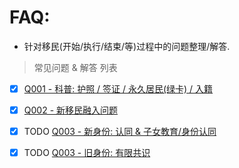 

# FAQ: 

- 针对移民(开始/执行/结束/等)过程中的问题整理/解答.

> 常见问题 & 解答 列表


- [x] [Q001 - 科普: 护照 / 签证 / 永久居民(绿卡) / 入籍](./q001-passport-visa-pr-diff.md)
- [x] [Q002 - 新移民融入问题](./q002-Integration-of-new-immigrants.md)
- [x] TODO [Q003 - 新身份: 认同 & 子女教育/身份认同]()
- [x] TODO [Q003 - 旧身份: 有限共识]()







